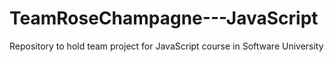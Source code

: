 TeamRoseChampagne---JavaScript
==============================

Repository to hold team project for JavaScript course in Software University
